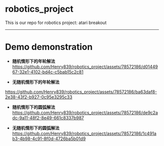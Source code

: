 # robotics_project
This is our repo for robotics project: atari breakout

---
# Demo demonstration
* **随机情形下的年轮解法**
https://github.com/Henry839/robotics_project/assets/78572186/d0144967-32e1-4102-bd4c-c5bab15c2c81


* **无随机情形下的年轮解法**

https://github.com/Henry839/robotics_project/assets/78572186/ba63daf8-2e38-43f2-b927-0c95e3295c33


* **随机情形下的圆弧解法**
https://github.com/Henry839/robotics_project/assets/78572186/de9c2adc-9a11-48f2-8e49-661c8337b987


* **无随机情形下的圆弧解法**
https://github.com/Henry839/robotics_project/assets/78572186/1c491ab3-4b98-4c91-8f0d-4726ba5b01d9

